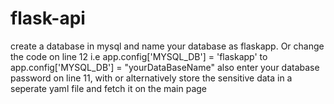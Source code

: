 # flask-api

create a database in mysql and name your database as flaskapp. Or change the code on 
line 12 i.e app.config['MYSQL_DB'] = 'flaskapp' to app.config['MYSQL_DB'] = "yourDataBaseName"
also enter your database password on line 11, with or alternatively store the sensitive data in a 
seperate yaml file and fetch it on the main page
